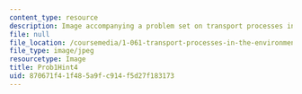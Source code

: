 ```yaml
---
content_type: resource
description: Image accompanying a problem set on transport processes in the environment.
file: null
file_location: /coursemedia/1-061-transport-processes-in-the-environment-fall-2008/870671f41f485a9fc914f5d27f183173_Prob1Hint4.jpg
file_type: image/jpeg
resourcetype: Image
title: Prob1Hint4
uid: 870671f4-1f48-5a9f-c914-f5d27f183173
---
```

